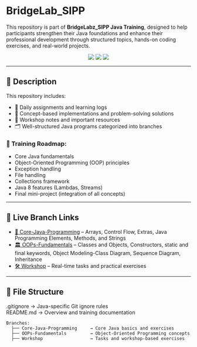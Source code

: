 # BridgeLab_SIPP

This repository is part of **BridgeLabz_SIPP Java Training**, designed to help participants strengthen their Java foundations and enhance their professional development through structured topics, hands-on coding exercises, and real-world projects.

<p align="center">
  <img src="https://img.shields.io/badge/Java-17-blue.svg" />
  <img src="https://img.shields.io/badge/Platform-Windows%20%7C%20Linux-informational" />
  <img src="https://img.shields.io/github/last-commit/ayush-gupta456/BridgeLab_SIPP_trainig" />
</p>

---

## 📘 Description

This repository includes:

- 📅 Daily assignments and learning logs  
- 🧠 Concept-based implementations and problem-solving solutions  
- 📒 Workshop notes and important resources  
- 🗂 Well-structured Java programs categorized into branches

### 📌 Training Roadmap:

- Core Java fundamentals  
- Object-Oriented Programming (OOP) principles  
- Exception handling  
- File handling  
- Collections framework  
- Java 8 features (Lambdas, Streams)  
- Final mini-project (integration of all concepts)

---

## 🔗 Live Branch Links

- [🌱 Core-Java-Programming](https://github.com/avaman7860gla/BridgeLab_SIPP/tree/Core-Java-Programming) – Arrays, Control Flow, Extras, Java Programming Elements, Methods, and Strings  
- [🏛 OOPs-Fundamentals](https://github.com/avaman7860gla/BridgeLab_SIPP/tree/OOPs-Fundamentals) – Classes and Objects, Constructors, static and final keywords, Object Modeling-Class Diagram, Sequence Diagram,  Inheritance 
- [🛠 Workshop](https://github.com/avaman7860gla/BridgeLab_SIPP/tree/Workshop) – Real-time tasks and practical exercises

---

## 📂 File Structure

.gitignore         → Java-specific Git ignore rules  
README.md          → Overview and training documentation  

``` 
Branches:
  ├── Core-Java-Programming     → Core Java basics and exercises        
  ├── OOPs-Fundamentals         → Object-Oriented Programming concepts  
  ├── Workshop                  → Tasks and workshop-based exercises  
